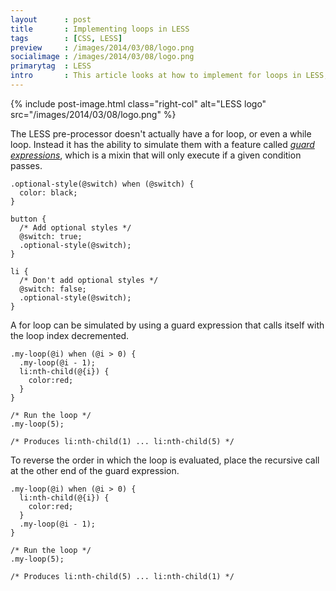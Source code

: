 ```yaml
---
layout      : post
title       : Implementing loops in LESS
tags        : [CSS, LESS]
preview     : /images/2014/03/08/logo.png
socialimage : /images/2014/03/08/logo.png
primarytag  : LESS
intro       : This article looks at how to implement for loops in LESS, which is harder than it would seem unfortunately.
---
```


{% include post-image.html class="right-col" alt="LESS logo" src="/images/2014/03/08/logo.png" %}

The LESS pre-processor doesn't actually have a for loop, or even a while loop. Instead it has the ability to simulate them with a feature called [*guard expressions*][1], which is a mixin that will only execute if a given condition passes.

<div class="clear"></div>

<!--prettify lang=css-->
    .optional-style(@switch) when (@switch) {
      color: black;
    }

    button {
      /* Add optional styles */
      @switch: true;
      .optional-style(@switch);
    }

    li {
      /* Don't add optional styles */
      @switch: false;
      .optional-style(@switch);
    }

A for loop can be simulated by using a guard expression that calls itself with the loop index decremented.

<!--prettify lang=css-->
    .my-loop(@i) when (@i > 0) {
      .my-loop(@i - 1);
      li:nth-child(@{i}) {
        color:red;
      }
    }

    /* Run the loop */
    .my-loop(5);

    /* Produces li:nth-child(1) ... li:nth-child(5) */

To reverse the order in which the loop is evaluated, place the recursive call at the other end of the guard expression.

<!--prettify lang=css-->
    .my-loop(@i) when (@i > 0) {
      li:nth-child(@{i}) {
        color:red;
      }
      .my-loop(@i - 1);
    }

    /* Run the loop */
    .my-loop(5);

    /* Produces li:nth-child(5) ... li:nth-child(1) */



[1]: http://lesscss.org/features/#css-guards-feature